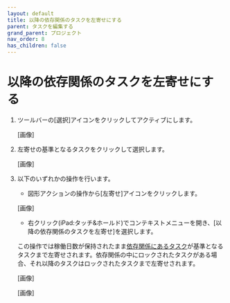 ```yaml
---
layout: default
title: 以降の依存関係のタスクを左寄せにする
parent: タスクを編集する
grand_parent: プロジェクト
nav_order: 8
has_children: false
---
```


# 以降の依存関係のタスクを左寄せにする

1. ツールバーの[選択]アイコンをクリックしてアクティブにします。

    [画像]
    
2. 左寄せの基準となるタスクをクリックして選択します。

    [画像]

3. 以下のいずれかの操作を行います。
    - 図形アクションの操作から[左寄せ]アイコンをクリックします。
        
    [画像]

    - 右クリック(iPad:タッチ&ホールド)でコンテキストメニューを開き、[以降の依存関係のタスクを左寄せ]を選択します。
    
    この操作では稼働日数が保持されたまま[依存関係にあるタスク](https://www.notion.so/3b901593bb2d4e3ebc768daf6f246fe8?pvs=21)が基準となるタスクまで左寄せされます。依存関係の中にロックされたタスクがある場合、それ以降のタスクはロックされたタスクまで左寄せされます。
    
    [画像]

    [画像]